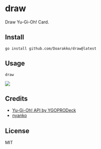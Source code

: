 # draw

Draw Yu-Gi-Oh! Card.

## Install

```
go install github.com/Doarakko/draw@latest
```

## Usage

```
draw
```

![](sample.gif)

## Credits

- [Yu-Gi-Oh! API by YGOPRODeck](https://db.ygoprodeck.com/api-guide/)
- [nyanko](https://github.com/mattn/nyanko)

## License

MIT
